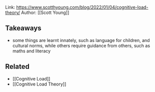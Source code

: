
Link: https://www.scotthyoung.com/blog/2022/01/04/cognitive-load-theory/
Author: [[Scott Young]]

## Takeaways

- some things are learnt innately, such as language for children, and cultural norms, while others require guidance from others, such as maths and literacy

## Related
- [[Cognitive Load]]
- [[Cognitive Load Theory]]